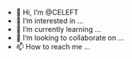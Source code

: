 - 👋 Hi, I’m @CELEFT
- 👀 I’m interested in ...
- 🌱 I’m currently learning ...
- 💞️ I’m looking to collaborate on ...
- 📫 How to reach me ...

<!---
CELEFT/CELEFT is a ✨ special ✨ repository because its `README.md` (this file) appears on your GitHub profile.
You can click the Preview link to take a look at your changes.
--->
